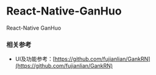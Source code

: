 # React-Native-GanHuo
React-Native GanHuo

### 相关参考
- UI及功能参考：[https://github.com/fujianlian/GankRN](https://github.com/fujianlian/GankRN)
